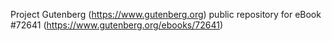 Project Gutenberg (https://www.gutenberg.org) public repository
for eBook #72641 (https://www.gutenberg.org/ebooks/72641)
